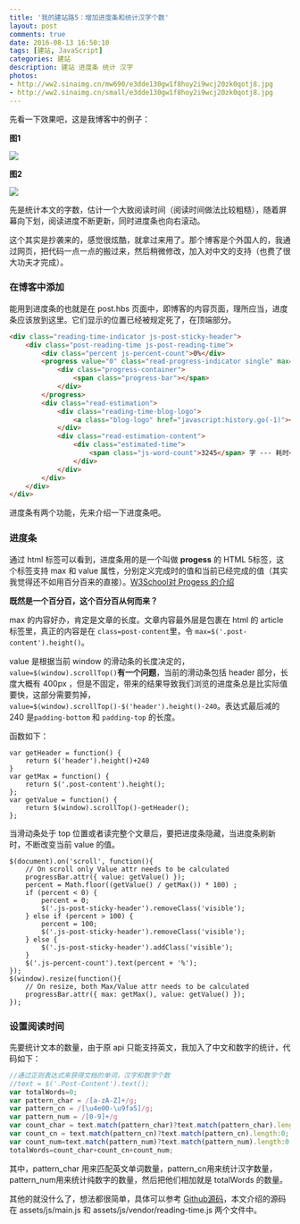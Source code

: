 ```yaml
---
title: '我的建站路5：增加进度条和统计汉字个数'
layout: post
comments: true
date: 2016-08-13 16:50:10
tags: [建站, JavaScript]
categories: 建站
description: 建站 进度条 统计 汉字
photos:
- http://ww2.sinaimg.cn/mw690/e3dde130gw1f8hoy2i9wcj20zk0qotj8.jpg
- http://ww2.sinaimg.cn/small/e3dde130gw1f8hoy2i9wcj20zk0qotj8.jpg
---
```


<!--more-->
先看一下效果吧，这是我博客中的例子：

**图1**

![](/content/images/2016/08/jindutiao1.png)

**图2**

![](/content/images/2016/08/jindutiao2.png)

先是统计本文的字数，估计一个大致阅读时间（阅读时间做法比较粗糙），随着屏幕向下划，阅读进度不断更新，同时进度条也向右滚动。

这个其实是抄袭来的，感觉很炫酷，就拿过来用了。那个博客是个外国人的，我通过网页，把代码一点一点的搬过来，然后稍微修改，加入对中文的支持（也费了很大功夫才完成）。

### 在博客中添加

能用到进度条的也就是在 post.hbs 页面中，即博客的内容页面，理所应当，进度条应该放到这里。它们显示的位置已经被规定死了，在顶端部分。

```html
<div class="reading-time-indicator js-post-sticky-header">
	<div class="post-reading-time js-post-reading-time">
		<div class="percent js-percent-count">0%</div>
		<progress value="0" class="read-progress-indicator single" max="12982">
			<div class="progress-container">
				<span class="progress-bar"></span>
			</div>
		</progress>
		<div class="read-estimation">
			<div class="reading-time-blog-logo">
				<a class="blog-logo" href="javascript:history.go(-1)"><i class="fa fa fa-chevron-left"></i></a>
			</div>
			<div class="read-estimation-content">
				<div class="estimated-time">
					<span class="js-word-count">3245</span> 字 --- 耗时<span class="eta">5 分钟</span>.
				</div>
			</div>
		</div>
	</div>
</div>
```

进度条有两个功能，先来介绍一下进度条吧。

### 进度条

通过 html 标签可以看到，进度条用的是一个叫做 **progess** 的 HTML 5标签，这个标签支持 max 和 value 属性，分别定义完成时的值和当前已经完成的值（其实我觉得还不如用百分百来的直接）。[W3School对 Progess 的介绍](http://www.w3school.com.cn/html5/html5_progress.asp)

**既然是一个百分百，这个百分百从何而来？**

max 的内容好办，肯定是文章的长度。文章内容最外层是包裹在 html 的 article 标签里，真正的内容是在 `class=post-content`里，令 `max=$('.post-content').height()`。

value 是根据当前 window 的滑动条的长度决定的，`value=$(window).scrollTop()`**有一个问题**，当前的滑动条包括 header 部分，长度大概有 400px ，但是不固定，带来的结果导致我们浏览的进度条总是比实际值要快，这部分需要剪掉，`value=$(window).scrollTop()-$('header').height()-240`。表达式最后减的 240 是`padding-bottom` 和 `padding-top` 的长度。

函数如下：

```
var getHeader = function() {
	return $('header').height()+240
}
var getMax = function() {
	return $('.post-content').height();
};
var getValue = function() {
	return $(window).scrollTop()-getHeader();
};
```

当滑动条处于 top 位置或者读完整个文章后，要把进度条隐藏，当进度条刷新时，不断改变当前 value 的值。

```
$(document).on('scroll', function(){
	// On scroll only Value attr needs to be calculated
	progressBar.attr({ value: getValue() });
	percent = Math.floor((getValue() / getMax()) * 100) ;
	if (percent < 0) {
		percent = 0;
		$('.js-post-sticky-header').removeClass('visible');
	} else if (percent > 100) {
		percent = 100;
		$('.js-post-sticky-header').removeClass('visible');
	} else {
		$('.js-post-sticky-header').addClass('visible');
	}
	$('.js-percent-count').text(percent + '%');
});
$(window).resize(function(){
	// On resize, both Max/Value attr needs to be calculated
	progressBar.attr({ max: getMax(), value: getValue() });
});
```

### 设置阅读时间

先要统计文本的数量，由于原 api 只能支持英文，我加入了中文和数字的统计，代码如下：

```javascript
//通过正则表达式来获得文档的单词，汉字和数字个数
//text = $('.Post-Content').text();
var totalWords=0;
var pattern_char = /[a-zA-Z]+/g;
var pattern_cn = /[\u4e00-\u9fa5]/g;
var pattern_num = /[0-9]+/g
var count_char = text.match(pattern_char)?text.match(pattern_char).length:0;
var count_cn = text.match(pattern_cn)?text.match(pattern_cn).length:0;
var count_num=text.match(pattern_num)?text.match(pattern_num).length:0;
totalWords=count_char+count_cn+count_num;
```

其中，pattern\_char 用来匹配英文单词数量，pattern\_cn用来统计汉字数量，pattern\_num用来统计纯数字的数量，然后把他们相加就是 totalWords 的数量。

其他的就没什么了，想法都很简单，具体可以参考 [Github源码](https://github.com/songjinzhong/GhostTheme_sjz)，本文介绍的源码在 assets/js/main.js 和 assets/js/vendor/reading-time.js 两个文件中。

